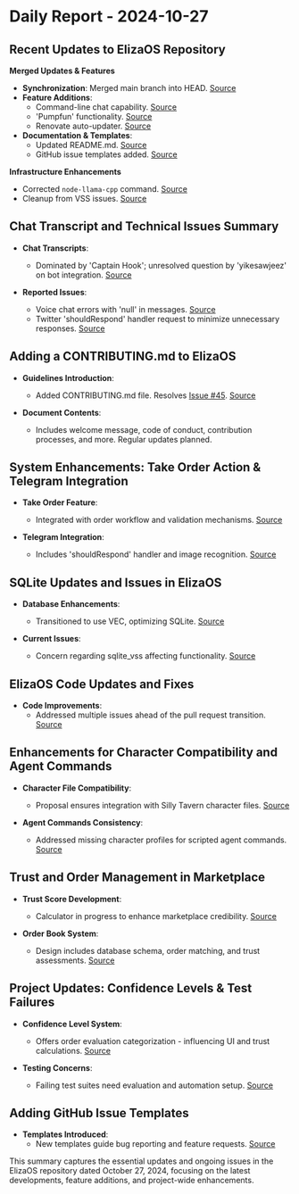 # Daily Report - 2024-10-27

## Recent Updates to ElizaOS Repository

**Merged Updates & Features**

- **Synchronization**: Merged main branch into HEAD. [Source](https://github.com/elizaOS/eliza/commit/64a6f2dc6a3498e67f2cb5096fa7f57efb8377f6)
- **Feature Additions**:
  - Command-line chat capability. [Source](https://github.com/elizaOS/eliza/commit/901b0920892677fa63fad3243ff350a417480e66)
  - 'Pumpfun' functionality. [Source](https://github.com/elizaOS/eliza/commit/72a88ea250a19906bd2c634dedbc5f73cd42a441)
  - Renovate auto-updater. [Source](https://github.com/elizaOS/eliza/commit/12debee5149002b5f0c2b4899113c83abeab1014)
- **Documentation & Templates**:
  - Updated README.md. [Source](https://github.com/elizaOS/eliza/commit/0ecc1b72aa70b7b13c96e88e4de073e90a1175b1)
  - GitHub issue templates added. [Source](https://github.com/elizaOS/eliza/commit/7ee1a80ab5c25db3d75e7a08ce039fdf2a8e8aa9)

**Infrastructure Enhancements**

- Corrected `node-llama-cpp` command. [Source](https://github.com/elizaOS/eliza/commit/bb3f397ef6ca5ee5c8e928e640925584a7d37550)
- Cleanup from VSS issues. [Source](https://github.com/elizaOS/eliza/commit/b5caa0be1dd0e05a9dcfe52250a0ac391cfc362f)

## Chat Transcript and Technical Issues Summary

- **Chat Transcripts**:

  - Dominated by 'Captain Hook'; unresolved question by 'yikesawjeez' on bot integration. [Source](https://discord.com/channels/1253563208833433701/1326603270893867064)

- **Reported Issues**:
  - Voice chat errors with 'null' in messages. [Source](https://github.com/elizaOS/eliza/issues/55)
  - Twitter 'shouldRespond' handler request to minimize unnecessary responses. [Source](https://github.com/elizaOS/eliza/issues/68)

## Adding a CONTRIBUTING.md to ElizaOS

- **Guidelines Introduction**:

  - Added CONTRIBUTING.md file. Resolves [Issue #45](https://github.com/elizaOS/eliza/issues/45). [Source](https://github.com/elizaOS/eliza/commit/c417b86a9db36524eb66dabce5297edc614e5699)

- **Document Contents**:
  - Includes welcome message, code of conduct, contribution processes, and more. Regular updates planned.

## System Enhancements: Take Order Action & Telegram Integration

- **Take Order Feature**:

  - Integrated with order workflow and validation mechanisms. [Source](https://github.com/elizaOS/eliza/issues/53)

- **Telegram Integration**:
  - Includes 'shouldRespond' handler and image recognition. [Source](https://github.com/elizaOS/eliza/commit/b9fb7ff81920ca5471c59fece640798d9fee9607)

## SQLite Updates and Issues in ElizaOS

- **Database Enhancements**:

  - Transitioned to use VEC, optimizing SQLite. [Source](https://github.com/elizaOS/eliza/commit/e96764a53c1d15b6f53cff6ec842f63f70d13842)

- **Current Issues**:
  - Concern regarding sqlite_vss affecting functionality. [Source](https://github.com/elizaOS/eliza/pull/60)

## ElizaOS Code Updates and Fixes

- **Code Improvements**:
  - Addressed multiple issues ahead of the pull request transition. [Source](https://github.com/elizaOS/eliza/commit/6dce27fa553c9a0e1e57ceed921481743fd53397)

## Enhancements for Character Compatibility and Agent Commands

- **Character File Compatibility**:

  - Proposal ensures integration with Silly Tavern character files. [Source](https://github.com/elizaOS/eliza/issues/56)

- **Agent Commands Consistency**:
  - Addressed missing character profiles for scripted agent commands. [Source](https://github.com/elizaOS/eliza/issues/47)

## Trust and Order Management in Marketplace

- **Trust Score Development**:

  - Calculator in progress to enhance marketplace credibility. [Source](https://github.com/elizaOS/eliza/issues/52)

- **Order Book System**:
  - Design includes database schema, order matching, and trust assessments. [Source](https://github.com/elizaOS/eliza/issues/49)

## Project Updates: Confidence Levels & Test Failures

- **Confidence Level System**:

  - Offers order evaluation categorization - influencing UI and trust calculations. [Source](https://github.com/elizaOS/eliza/issues/50)

- **Testing Concerns**:
  - Failing test suites need evaluation and automation setup. [Source](https://github.com/elizaOS/eliza/issues/64)

## Adding GitHub Issue Templates

- **Templates Introduced**:
  - New templates guide bug reporting and feature requests. [Source](https://github.com/elizaOS/eliza/pull/62)

This summary captures the essential updates and ongoing issues in the ElizaOS repository dated October 27, 2024, focusing on the latest developments, feature additions, and project-wide enhancements.
